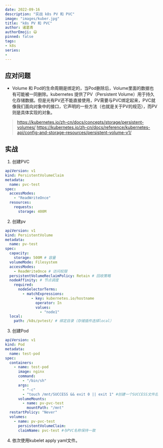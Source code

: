 ```yaml
---
date: 2022-09-16
description: "实战 k8s PV 和 PVC"
image: "images/kuber.jpg"
title: "k8s PV 和 PVC"
author: 诸葛青
authorEmoji: 😃
pinned: false
tags:
- k8s
series:
- 
---
```


## 应对问题
* Volume 和 Pod的生命周期是绑定的，当Pod删除后，Volume里面的数据也有可能被一同删除。kubernetes 提供了PV（Persistent Volume）用于持久化存储数据。但是光有PV还不能直接使用，PV需要与PVC绑定起来，PVC就像我们面向对象中的接口，它声明的一些方法（也就是关于PV的规范），而PV则是具体实现的对象。
> https://kubernetes.io/zh-cn/docs/concepts/storage/persistent-volumes/
> https://kubernetes.io/zh-cn/docs/reference/kubernetes-api/config-and-storage-resources/persistent-volume-v1/

## 实战

1. 创建PVC
```yaml:pvc.yaml
apiVersion: v1
kind: PersistentVolumeClaim
metadata:
  name: pvc-test
spec:
  accessModes:
    - "ReadWriteOnce"
  resources:
    requests:
      storage: 400M
```

2. 创建pv
```yaml:pv.yaml
apiVersion: v1
kind: PersistentVolume
metadata:
  name: pv-test
spec:
  capacity:
    storage: 500M # 容量
  volumeMode: Filesystem
  accessModes:
    - ReadWriteOnce # 访问权限
  persistentVolumeReclaimPolicy: Retain # 回收策略
  nodeAffinity: # 节点调度
    required:
      nodeSelectorTerms:
        - matchExpressions:
            - key: kubernetes.io/hostname
              operator: In
              values:
                - "node1"
  local:
    path: /k8s/pvtest/ # 绑定目录（存储插件选择local）
```

3. 创建Pod
```yaml:pod.yaml
apiVersion: v1
kind: Pod
metadata:
  name: test-pod
spec:
  containers:
    - name: test-pod
      image: nginx
      command:
        - "/bin/sh"
      args:
        - "-c"
        - "touch /mnt/SUCCESS && exit 0 || exit 1" #创建一个SUCCESS文件后退出
      volumeMounts:
        - name: pv-pvc-test
          mountPath: "/mnt"
  restartPolicy: "Never"
  volumes:
    - name: pv-pvc-test
      persistentVolumeClaim:
      claimName: pvc-test #与PVC名称保持一致
```


4. 依次使用kubelet apply yaml文件。

